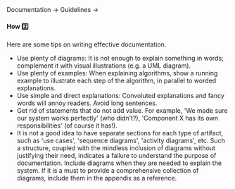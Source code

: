 <div id="path">Documentation &rarr; Guidelines &rarr;</div>

<div id="title">

#### How :two:

</div>

<div id="body">

Here are some tips on writing effective documentation.

*	Use plenty of diagrams: It is not enough to explain something in words; complement it with visual illustrations (e.g. a UML diagram).
*	Use plenty of examples: When explaining algorithms, show a running example to illustrate each step of the algorithm, in parallel to worded explanations.
*	Use simple and direct explanations: Convoluted explanations and fancy words will annoy readers. Avoid long sentences.
*	Get rid of statements that do not add value. For example, 'We made sure our system works perfectly' (who didn't?), 'Component X has its own responsibilities' (of course it has!).
*	It is not a good idea to have separate sections for each type of artifact, such as 'use cases', 'sequence diagrams', 'activity diagrams', etc. Such a structure, coupled with the mindless inclusion of diagrams without justifying their need, indicates a failure to understand the purpose of documentation. Include diagrams when they are needed to explain the system. If it is a must to provide a comprehensive collection of diagrams, include them in the appendix as a reference.

</div>

<div id="extras">

<include src="exercises.md" />

</div>

</div>
